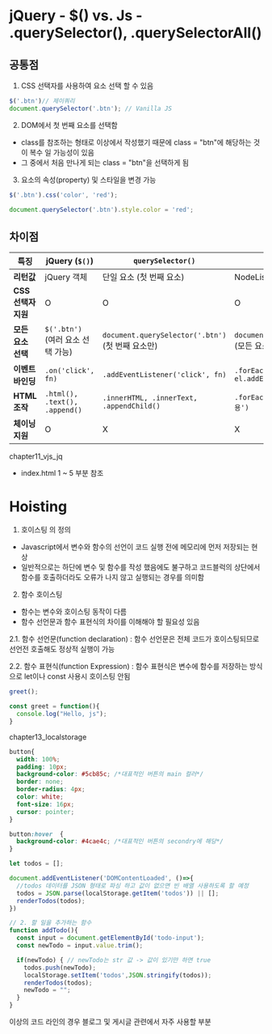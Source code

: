 # jQuery - $() vs. Js - .querySelector(), .querySelectorAll()

## 공통점
1. CSS 선택자를 사용하여 요소 선택 할 수 있음
```javascript
$('.btn')// 제이쿼리
document.querySelector('.btn'); // Vanilla JS
```

2. DOM에서 첫 번째 요소를 선택함
- class를 참조하는 형태로 이상에서 작성했기 때문에 class = "btn"에 해당하는 것이 복수 일 가능성이 있음
- 그 중에서 처음 만나게 되는 class = "btn"을 선택하게 됨

3. 요소의 속성(property) 및 스타일을 변경 가능
```js
$('.btn').css('color', 'red');

document.querySelector('.btn').style.color = 'red';
```

## 차이점
| 특징             | jQuery (`$()`)                  | `querySelector()`                  | `querySelectorAll()`              |
|-----------------|--------------------------------|----------------------------------|----------------------------------|
| **리턴값**       | jQuery 객체                     | 단일 요소 (첫 번째 요소)           | NodeList (유사 배열)             |
| **CSS 선택자 지원** | O                              | O                                | O                                |
| **모든 요소 선택** | `$('.btn')` (여러 요소 선택 가능) | `document.querySelector('.btn')` (첫 번째 요소만) | `document.querySelectorAll('.btn')` (모든 요소) |
| **이벤트 바인딩** | `.on('click', fn)`             | `.addEventListener('click', fn)` | `.forEach(el => el.addEventListener('click', fn))` |
| **HTML 조작**   | `.html(), .text(), .append()`   | `.innerHTML, .innerText, .appendChild()` | `.forEach(el => el.innerHTML = '내용')` |
| **체이닝 지원** | O                              | X                                | X                                |



chapter11_vjs_jq

- index.html 1 ~ 5 부분 참조

# Hoisting
1. 호이스팅 의 정의
- Javascript에서 변수와 함수의 선언이 코드 실행 전에 메모리에 먼저 저장되는 현상
- 일반적으로는 하단에 변수 및 함수를 작성 했음에도 불구하고 코드블럭의 상단에서 함수를 호출하더라도 오류가 나지 않고 실행되는 경우를 의미함
2. 함수 호이스팅
- 함수는 변수와 호이스팅 동작이 다름
- 함수 선언문과 함수 표현식의 차이를 이해해야 할 필요성 있음

2.1. 함수 선언문(function declaration)
: 함수 선언문은 전체 코드가 호이스팅되므로 선언전 호출해도 정상적 실행이 가능

2.2. 함수 표현식(function Expression)
: 함수 표현식은 변수에 함수를 저장하는 방식으로 let이나 const 사용시 호이스팅 안됨

```js 
greet();

const greet = function(){
  console.log("Hello, js");
}
```

chapter13_localstorage

```css
button{
  width: 100%;
  padding: 10px;
  background-color: #5cb85c; /*대표적인 버튼의 main 컬러*/
  border: none;
  border-radius: 4px;
  color: white;
  font-size: 16px;
  cursor: pointer;
}

button:hover  {
  background-color: #4cae4c; /*대표적인 버튼의 secondry에 해당*/
}
```


```js
let todos = [];

document.addEventListener('DOMContentLoaded', ()=>{
  //todos 데이터를 JSON 형태로 파싱 하고 값이 없으면 빈 배열 사용하도록 할 예정
  todos = JSON.parse(localStorage.getItem('todos')) || [];
  renderTodos(todos);
})

// 2. 할 일을 추가하는 함수
function addTodo(){
  const input = document.getElementById('todo-input');
  const newTodo = input.value.trim();

  if(newTodo) { // newTodo는 str 값 -> 값이 있기만 하면 true
    todos.push(newTodo);
    localStorage.setItem('todos',JSON.stringify(todos));
    renderTodos(todos);
    newTodo = "";
  }
}
```
이상의 코드 라인의 경우 블로그 및 게시글 관련에서 자주 사용할 부분